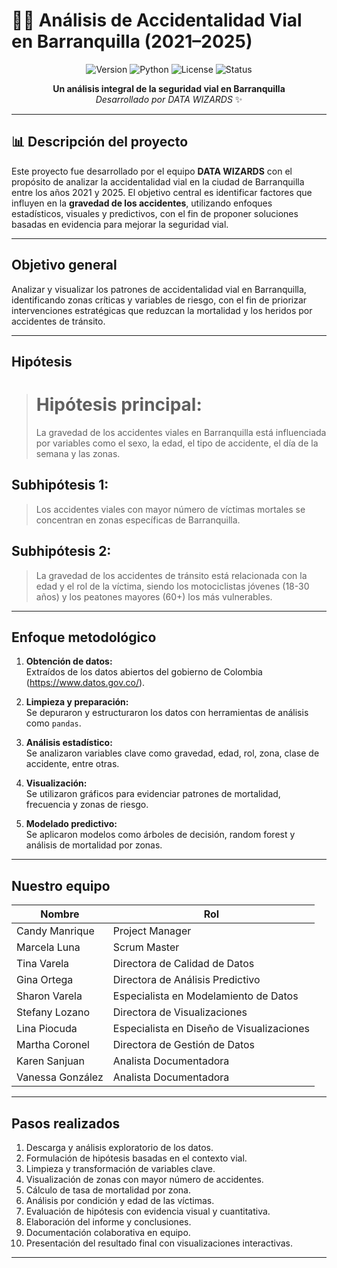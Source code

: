 # 🚗💥 Análisis de Accidentalidad Vial en Barranquilla (2021–2025)

<div align="center">

![Version](https://img.shields.io/badge/version-1.0.0-blue.svg)
![Python](https://img.shields.io/badge/python-3.8+-brightgreen.svg)
![License](https://img.shields.io/badge/license-MIT-green.svg)
![Status](https://img.shields.io/badge/status-completed-success.svg)

**Un análisis integral de la seguridad vial en Barranquilla**  
*Desarrollado por DATA WIZARDS* ✨

</div>

---

## 📊 Descripción del proyecto
Este proyecto fue desarrollado por el equipo **DATA WIZARDS** con el propósito de analizar la accidentalidad vial en la ciudad de Barranquilla entre los años 2021 y 2025. El objetivo central es identificar factores que influyen en la **gravedad de los accidentes**, utilizando enfoques estadísticos, visuales y predictivos, con el fin de proponer soluciones basadas en evidencia para mejorar la seguridad vial.

---

## Objetivo general

Analizar y visualizar los patrones de accidentalidad vial en Barranquilla, identificando zonas críticas y variables de riesgo, con el fin de priorizar intervenciones estratégicas que reduzcan la mortalidad y los heridos por accidentes de tránsito.

---

## Hipótesis

> # Hipótesis principal:  
> La gravedad de los accidentes viales en Barranquilla está influenciada por variables como el sexo, la edad, el tipo de accidente, el día de la semana y las zonas.

## Subhipótesis 1:
> Los accidentes viales con mayor número de víctimas mortales se concentran en zonas específicas de Barranquilla.

## Subhipótesis 2:
> La gravedad de los accidentes de tránsito está relacionada con la edad y el rol de la víctima, siendo los motociclistas jóvenes (18-30 años) y los peatones mayores (60+) los más vulnerables.

---

## Enfoque metodológico

1. **Obtención de datos:**  
   Extraídos de los datos abiertos del gobierno de Colombia (https://www.datos.gov.co/).

2. **Limpieza y preparación:**  
   Se depuraron y estructuraron los datos con herramientas de análisis como `pandas`.

3. **Análisis estadístico:**  
   Se analizaron variables clave como gravedad, edad, rol, zona, clase de accidente, entre otras.

4. **Visualización:**  
   Se utilizaron gráficos para evidenciar patrones de mortalidad, frecuencia y zonas de riesgo.

5. **Modelado predictivo:**  
   Se aplicaron modelos como árboles de decisión, random forest y análisis de mortalidad por zonas.

---

## Nuestro equipo

| Nombre              | Rol                                      |
|---------------------|-------------------------------------------|
| Candy Manrique      | Project Manager                           |
| Marcela Luna        | Scrum Master                              |
| Tina Varela         | Directora de Calidad de Datos             |
| Gina Ortega         | Directora de Análisis Predictivo          |
| Sharon Varela       | Especialista en Modelamiento de Datos     |
| Stefany Lozano      | Directora de Visualizaciones              |
| Lina Piocuda        | Especialista en Diseño de Visualizaciones |
| Martha Coronel      | Directora de Gestión de Datos             |
| Karen Sanjuan       | Analista Documentadora                    |
| Vanessa González    | Analista Documentadora                    |

---

## Pasos realizados

1. Descarga y análisis exploratorio de los datos.
2. Formulación de hipótesis basadas en el contexto vial.
3. Limpieza y transformación de variables clave.
4. Visualización de zonas con mayor número de accidentes.
5. Cálculo de tasa de mortalidad por zona.
6. Análisis por condición y edad de las víctimas.
7. Evaluación de hipótesis con evidencia visual y cuantitativa.
8. Elaboración del informe y conclusiones.
9. Documentación colaborativa en equipo.
10. Presentación del resultado final con visualizaciones interactivas.

---
